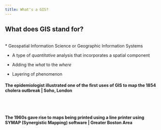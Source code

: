 ```yaml
---
title: What's a GIS?
---
```


## What does GIS stand for? 
<br>
* Geospatial Information Science or Geographic Information Systems

* A type of *quantitative* analysis that incorporates a spatial component

* Adding the *what* to the *where*

* Layering of phenomenon


#### The epidemiologist  illustrated one of the first uses of GIS to map the 1854 cholera outbreak | Soho, London
<center ![alt](/arcgis-online/img/snow.jpg)></center>

<br>

<center ![alt](/arcgis-online/img/snow_close.jpg)></center>

<br>

#### The 1960s gave rise to maps being printed using a line printer using SYMAP (Synergistic Mapping) software | Greater Boston Area 
<center ![alt](/arcgis-online/img/symap.png)></center>
